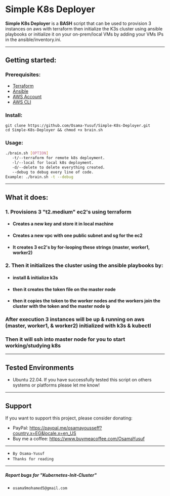 # Simple K8s Deployer
**Simple K8s Deployer** is a **BASH** script that can be used to provision 3 instances on aws with terraform then initialize the K3s cluster using ansible playbooks or initialize it on your on-prem/local VMs by adding your VMs IPs in the ansible/inventory.ini.

---

## Getting started:

### Prerequisites:
- [Terraform](https://www.terraform.io/downloads.html)
- [Ansible](https://docs.ansible.com/ansible/latest/installation_guide/intro_installation.html)
- [AWS Account](https://aws.amazon.com/premiumsupport/knowledge-center/create-and-activate-aws-account/)
- [AWS CLI](https://docs.aws.amazon.com/cli/latest/userguide/cli-chap-install.html)

### Install:
```
git clone https://github.com/Osama-Yusuf/Simple-K8s-Deployer.git
cd Simple-K8s-Deployer && chmod +x brain.sh 
```

### Usage:
``` bash
./brain.sh [OPTION]
   -t/--terraform for remote k8s deployment.
   -l/--local for local k8s deployment.
   -d/--delete to delete everything created.
   --debug to debug every line of code.
Example: ./brain.sh -t --debug
```

---

## What it does:

### 1. Provisions 3 "t2.medium" ec2's using terraform
- #### Creates a new key and store it in local machine
- #### Creates a new vpc with one public subnet and sg for the ec2
- #### It creates 3 ec2's by for-looping these strings (master, worker1, worker2)

### 2. Then it initializes the cluster using the ansible playbooks by:
- #### install & initialize k3s
- #### then it creates the token file on the master node
- #### then it copies the token to the worker nodes and the workers join the cluster with the token and the master node ip 

### After execution 3 instances will be up & running on aws (master, worker1, & worker2) initialized with k3s & kubectl 
### Then it will ssh into master node for you to start working/studying k8s

---

## Tested Environments

* Ubuntu 22.04.
   If you have successfully tested this script on others systems or platforms please let me know!

---

## Support

 If you want to support this project, please consider donating:
 * PayPal: https://paypal.me/osamayousseff?country.x=EG&locale.x=en_US
 * Buy me a coffee: https://www.buymeacoffee.com/OsamaYusuf

---

* `By Osama-Yusuf`
* `Thanks for reading`

-------
##### Report bugs for "Kubernetes-Init-Cluster"
* `osama9mohamed5@gmail.com`
